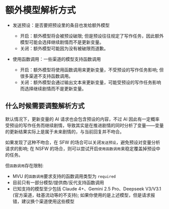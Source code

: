 # 额外模型解析方式

- 发送预设：是否要把预设里的条目也发给额外模型
  - 开启：额外模型将会被预设破限; 但是预设往往规定了写作任务，因此额外模型可能会选择继续剧情而不是更新变量。
  - 关闭：额外模型可能因为没有被破限而道歉。

- 使用函数调用：一些渠道的模型支持函数调用
  - 开启：额外模型将使用函数调用来更新变量，不受预设的写作任务影响; 但很多渠道不支持函数调用。
  - 关闭：额外模型会通过输出文本来更新变量，可能受预设的写作任务影响而选择继续剧情而不是更新变量。

## 什么时候需要调整解析方式

默认情况下，更新变量的 AI 请求也会包含预设的内容，不过 AI 因此有一定概率受预设的写作任务而继续剧情，导致其实是在推进剧情的同时分析了变量——变量的更新结果实际上是属于未来剧情的，与当前回复并不吻合。

如果发现了这种不吻合，在 SFW 的场合可以关闭`发送预设`，避免预设对变量分析请求的影响; 在 NSFW 的场合，则可以尝试开启`使用函数调用`来稳定覆盖掉预设中的任务。

但`函数调用`存在限制:

- MVU 的`函数调用`要求支持的函数调用类型为 `required`
- 目前只有一部分模型/提供商/反代支持函数调用
- 已知支持的模型至少包括 Claude 4+、Gemini 2.5 Pro、Deepseek V3/V3.1 (官方渠道，硅基流动等的不支持); 如果你使用的是上述模型，但是请求报错，建议换个渠道使用这些模型
